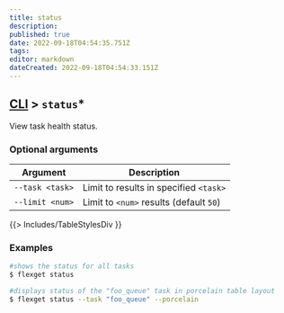 ```yaml
---
title: status
description: 
published: true
date: 2022-09-18T04:54:35.751Z
tags: 
editor: markdown
dateCreated: 2022-09-18T04:54:33.151Z
---
```


## [CLI](/CLI) > `status`*
View task health status.

### Optional arguments
| Argument | Description |
| --- | --- |
| `--task <task>` | Limit to results in specified `<task>` |
| `--limit <num>` | Limit to `<num>` results (default `50`) |
{{> Includes/TableStylesDiv }}

### Examples
```bash
#shows the status for all tasks
$ flexget status

#displays status of the "foo_queue" task in porcelain table layout
$ flexget status --task "foo_queue" --porcelain
```